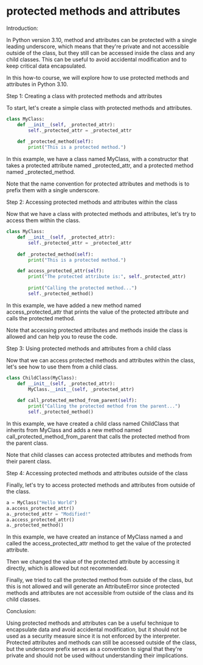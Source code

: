
protected methods and attributes
================================
Introduction:

In Python version 3.10, method and attributes can be protected with a single leading underscore, which means that they're private and not accessible outside of the class, but they still can be accessed inside the class and any child classes. This can be useful to avoid accidental modification and to keep critical data encapsulated.

In this how-to course, we will explore how to use protected methods and attributes in Python 3.10.

Step 1: Creating a class with protected methods and attributes

To start, let's create a simple class with protected methods and attributes.

```python
class MyClass:
    def __init__(self, _protected_attr):
        self._protected_attr = _protected_attr
    
    def _protected_method(self):
        print("This is a protected method.")
```

In this example, we have a class named MyClass, with a constructor that takes a protected attribute named _protected_attr, and a protected method named _protected_method.

Note that the name convention for protected attributes and methods is to prefix them with a single underscore.

Step 2: Accessing protected methods and attributes within the class

Now that we have a class with protected methods and attributes, let's try to access them within the class.

```python
class MyClass:
    def __init__(self, _protected_attr):
        self._protected_attr = _protected_attr
    
    def _protected_method(self):
        print("This is a protected method.")

    def access_protected_attr(self):
        print("The protected attribute is:", self._protected_attr)
        
        print("Calling the protected method...")
        self._protected_method()
```

In this example, we have added a new method named access_protected_attr that prints the value of the protected attribute and calls the protected method.

Note that accessing protected attributes and methods inside the class is allowed and can help you to reuse the code.

Step 3: Using protected methods and attributes from a child class

Now that we can access protected methods and attributes within the class, let's see how to use them from a child class.

```python
class ChildClass(MyClass):
    def __init__(self, _protected_attr):
        MyClass.__init__(self, _protected_attr)
    
    def call_protected_method_from_parent(self):
        print("Calling the protected method from the parent...")
        self._protected_method()
```

In this example, we have created a child class named ChildClass that inherits from MyClass and adds a new method named call_protected_method_from_parent that calls the protected method from the parent class.

Note that child classes can access protected attributes and methods from their parent class.

Step 4: Accessing protected methods and attributes outside of the class

Finally, let's try to access protected methods and attributes from outside of the class.

```python
a = MyClass("Hello World")
a.access_protected_attr()
a._protected_attr = "Modified!"
a.access_protected_attr()
a._protected_method()
```

In this example, we have created an instance of MyClass named a and called the access_protected_attr method to get the value of the protected attribute.

Then we changed the value of the protected attribute by accessing it directly, which is allowed but not recommended.

Finally, we tried to call the protected method from outside of the class, but this is not allowed and will generate an AttributeError since protected methods and attributes are not accessible from outside of the class and its child classes.

Conclusion:

Using protected methods and attributes can be a useful technique to encapsulate data and avoid accidental modification, but it should not be used as a security measure since it is not enforced by the interpreter. Protected attributes and methods can still be accessed outside of the class, but the underscore prefix serves as a convention to signal that they're private and should not be used without understanding their implications.